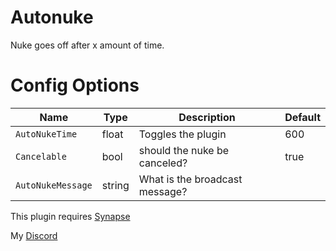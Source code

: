 # Autonuke
Nuke goes off after x amount of time.
# Config Options
| Name | Type | Description | Default |
| --- | --- | --- | --- |
| `AutoNukeTime` | float | Toggles the plugin | 600 |
| `Cancelable` | bool | should the nuke be canceled? | true |
| `AutoNukeMessage` | string | What is the broadcast message? | 

This plugin requires [Synapse](https://github.com/SynapseSL/Synapse)

My [Discord](http://discordapp.com/users/383725483256315905)
